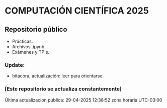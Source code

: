 # COMPUTACIÓN CIENTÍFICA 2025

## Repositorio público

- Prácticas.
- Archivos .ipynb.
- Exámenes y TP's.


### Update:
* bitácora, actualización: leer para orientarse.


### [Este repositorio se actualiza constantemente]

Última actualización pública: 29-04-2025 12:38:52 zona horaria UTC-03:00
